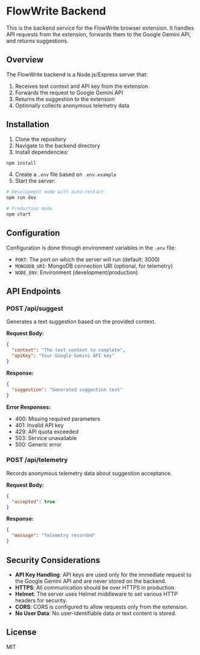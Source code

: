 # FlowWrite Backend

This is the backend service for the FlowWrite browser extension. It handles API requests from the extension, forwards them to the Google Gemini API, and returns suggestions.

## Overview

The FlowWrite backend is a Node.js/Express server that:

1. Receives text context and API key from the extension
2. Forwards the request to Google Gemini API
3. Returns the suggestion to the extension
4. Optionally collects anonymous telemetry data

## Installation

1. Clone the repository
2. Navigate to the backend directory
3. Install dependencies:

```bash
npm install
```

4. Create a `.env` file based on `.env.example`
5. Start the server:

```bash
# Development mode with auto-restart
npm run dev

# Production mode
npm start
```

## Configuration

Configuration is done through environment variables in the `.env` file:

- `PORT`: The port on which the server will run (default: 3000)
- `MONGODB_URI`: MongoDB connection URI (optional, for telemetry)
- `NODE_ENV`: Environment (development/production)

## API Endpoints

### POST /api/suggest

Generates a text suggestion based on the provided context.

**Request Body:**
```json
{
  "context": "The text context to complete",
  "apiKey": "Your Google Gemini API key"
}
```

**Response:**
```json
{
  "suggestion": "Generated suggestion text"
}
```

**Error Responses:**
- 400: Missing required parameters
- 401: Invalid API key
- 429: API quota exceeded
- 503: Service unavailable
- 500: Generic error

### POST /api/telemetry

Records anonymous telemetry data about suggestion acceptance.

**Request Body:**
```json
{
  "accepted": true
}
```

**Response:**
```json
{
  "message": "Telemetry recorded"
}
```

## Security Considerations

- **API Key Handling**: API keys are used only for the immediate request to the Google Gemini API and are never stored on the backend.
- **HTTPS**: All communication should be over HTTPS in production.
- **Helmet**: The server uses Helmet middleware to set various HTTP headers for security.
- **CORS**: CORS is configured to allow requests only from the extension.
- **No User Data**: No user-identifiable data or text content is stored.

## License

MIT
